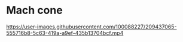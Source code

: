 # Mach cone




https://user-images.githubusercontent.com/100088227/209437065-555716b8-5c63-419a-a9ef-435b13704bcf.mp4



